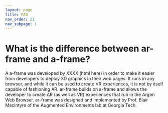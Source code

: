 ```yaml
---
layout: page
title: FAQ
nav_order: 21
nav_subpage: 1
---
```


# What is the difference between ar-frame and a-frame? 

A a-frame was developed by XXXX (html here) in order to make it easier from developers to deploy 3D graphics in their web pages. It runs in any browser, and while it can be used to create VR experiences, it is not by itself capable of fashioning AR. ar-frame builds on a-frame and allows the developer to create AR (as well as VR) experiences that run in the Argon Web Browser. ar-frame was designed and implemented by Prof. Blair MacIntyre of the Augmented Environments lab at Georgia Tech. 